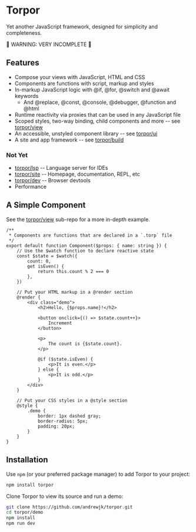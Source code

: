 # Torpor

Yet another JavaScript framework, designed for simplicity and completeness.

🚧 WARNING: VERY INCOMPLETE 🚧

## Features

- Compose your views with JavaScript, HTML and CSS
- Components are functions with script, markup and styles
- In-markup JavaScript logic with @if, @for, @switch and @await keywords
  - And @replace, @const, @console, @debugger, @function and @html
- Runtime reactivity via proxies that can be used in any JavaScript file
- Scoped styles, two-way binding, child components and more -- see [torpor/view](./view)
- An accessible, unstyled component library -- see [torpor/ui](./ui)
- A site and app framework -- see [torpor/build](./build)

### Not Yet

- [torpor/lsp](./lsp) -- Language server for IDEs
- [torpor/site](./site) -- Homepage, documentation, REPL, etc
- [torpor/dev](./dev) -- Browser devtools
- Performance

## A Simple Component

See the [torpor/view](./view) sub-repo for a more in-depth example.

```
/**
 * Components are functions that are declared in a `.torp` file
 */
export default function Component($props: { name: string }) {
    // Use the $watch function to declare reactive state
    const $state = $watch({
        count: 0,
        get isEven() {
            return this.count % 2 === 0
        },
    })

    // Put your HTML markup in a @render section
    @render {
        <div class="demo">
            <h2>Hello, {$props.name}!</h2>

            <button onclick={() => $state.count++}>
                Increment
            </button>

            <p>
                The count is {$state.count}.
            </p>

            @if ($state.isEven) {
                <p>It is even.</p>
            } else {
                <p>It is odd.</p>
            }
        </div>
    }

    // Put your CSS styles in a @style section
    @style {
        .demo {
            border: 1px dashed gray;
            border-radius: 5px;
            padding: 20px;
        }
    }
}

```

## Installation

Use `npm` (or your preferred package manager) to add Torpor to your project:

```bash
npm install torpor
```

Clone Torpor to view its source and run a demo:

```bash
git clone https://github.com/andrewjk/torpor.git
cd torpor/demo
npm install
npm run dev
```
